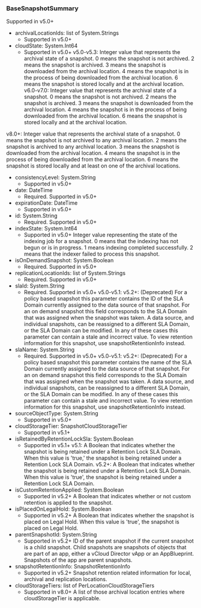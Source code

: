 ### BaseSnapshotSummary
Supported in v5.0+

- archivalLocationIds: list of System.Strings
  - Supported in v5.0+
- cloudState: System.Int64
  - Supported in v5.0+
v5.0-v5.3: Integer value that represents the archival state of a snapshot. 0 means the snapshot is not archived. 2 means the snapshot is archived. 3 means the snapshot is downloaded from the archival location. 4 means the snapshot is in the process of being downloaded from the archival location. 6 means the snapshot is stored locally and at the archival location.
v6.0-v7.0: Integer value that represents the archival state of a snapshot. 0 means the snapshot is not archived. 2 means the snapshot is archived. 3 means the snapshot is downloaded from the archival location. 4 means the snapshot is in the process of being downloaded from the archival location. 6 means the snapshot is stored locally and at the archival location.

v8.0+: Integer value that represents the archival state of a snapshot. 0 means the snapshot is not archived to any archival location. 2 means the snapshot is archived to any archival location. 3 means the snapshot is downloaded from the archival location. 4 means the snapshot is in the process of being downloaded from the archival location. 6 means the snapshot is stored locally and at least on one of the archival locations.
- consistencyLevel: System.String
  - Supported in v5.0+
- date: DateTime
  - Required. Supported in v5.0+
- expirationDate: DateTime
  - Supported in v5.0+
- id: System.String
  - Required. Supported in v5.0+
- indexState: System.Int64
  - Supported in v5.0+
Integer value representing the state of the indexing job for a snapshot. 0 means that the indexing has not begun or is in progress. 1 means indexing completed successfully. 2 means that the indexer failed to process this snapshot.
- isOnDemandSnapshot: System.Boolean
  - Required. Supported in v5.0+
- replicationLocationIds: list of System.Strings
  - Required. Supported in v5.0+
- slaId: System.String
  - Required. Supported in v5.0+
v5.0-v5.1:
v5.2+: (Deprecated) For a policy based snapshot this parameter contains the ID of the SLA Domain currently assigned to the data source of that snapshot. For an on demand snapshot this field corresponds to the SLA Domain that was assigned when the snapshot was taken. A data source, and individual snapshots, can be reassigned to a different SLA Domain, or the SLA Domain can be modified. In any of these cases this parameter can contain a stale and incorrect value. To view retention information for this snapshot, use snapshotRetentionInfo instead.
- slaName: System.String
  - Required. Supported in v5.0+
v5.0-v5.1:
v5.2+: (Deprecated) For a policy based snapshot this parameter contains the name of the SLA Domain currently assigned to the data source of that snapshot. For an on demand snapshot this field corresponds to the SLA Domain that was assigned when the snapshot was taken. A data source, and individual snapshots, can be reassigned to a different SLA Domain, or the SLA Domain can be modified. In any of these cases this parameter can contain a stale and incorrect value. To view retention information for this snapshot, use snapshotRetentionInfo instead.
- sourceObjectType: System.String
  - Supported in v5.0+
- cloudStorageTier: SnapshotCloudStorageTier
  - Supported in v5.1+
- isRetainedByRetentionLockSla: System.Boolean
  - Supported in v5.1+
v5.1: A Boolean that indicates whether the snapshot is being retained under a Retention Lock SLA Domain. When this value is 'true,' the snapshot is being retained under a Retention Lock SLA Domain.
v5.2+: A Boolean that indicates whether the snapshot is being retained under a Retention Lock SLA Domain. When this value is 'true', the snapshot is being retained under a Retention Lock SLA Domain.
- isCustomRetentionApplied: System.Boolean
  - Supported in v5.2+
A Boolean that indicates whether or not custom retention is applied to the snapshot.
- isPlacedOnLegalHold: System.Boolean
  - Supported in v5.2+
A Boolean that indicates whether the snapshot is placed on Legal Hold. When this value is 'true', the snapshot is placed on Legal Hold.
- parentSnapshotId: System.String
  - Supported in v5.2+
ID of the parent snapshot if the current snapshot is a child snapshot. Child snapshots are snapshots of objects that are part of an app, either a vCloud Director vApp or an AppBlueprint. Snapshots of the app are parent snapshots.
- snapshotRetentionInfo: SnapshotRetentionInfo
  - Supported in v5.2+
Snapshot retention related information for local, archival and replication locations.
- cloudStorageTiers: list of PerLocationCloudStorageTiers
  - Supported in v8.0+
A list of those archival location entries where cloudStorageTier is applicable.

